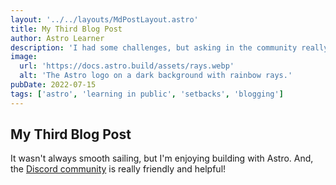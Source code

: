 ```yaml
---
layout: '../../layouts/MdPostLayout.astro'
title: My Third Blog Post
author: Astro Learner
description: 'I had some challenges, but asking in the community really helped!'
image:
  url: 'https://docs.astro.build/assets/rays.webp'
  alt: 'The Astro logo on a dark background with rainbow rays.'
pubDate: 2022-07-15
tags: ['astro', 'learning in public', 'setbacks', 'blogging']
---
```


## My Third Blog Post

It wasn't always smooth sailing, but I'm enjoying building with Astro. And, the [Discord community](https://astro.build/chat) is really friendly and helpful!
